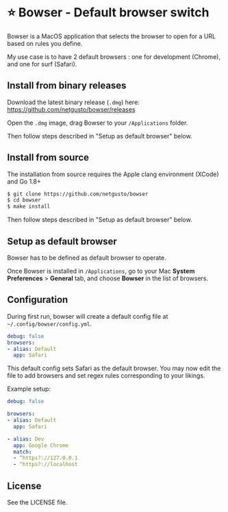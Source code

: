 # ⭐ Bowser - Default browser switch

Bowser is a MacOS application that selects the browser to open for a URL based on rules you define.

My use case is to have 2 default browsers : one for development (Chrome), and one for surf (Safari).

## Install from binary releases

Download the latest binary release (`.dmg`) here: https://github.com/netgusto/bowser/releases

Open the `.dmg` image, drag Bowser to your `/Applications` folder.

Then follow steps described in "Setup as default browser" below.

## Install from source

The installation from source requires the Apple clang environment (XCode) and Go 1.8+

```sh
$ git clone https://github.com/netgusto/bowser
$ cd bowser
$ make install
```

Then follow steps described in "Setup as default browser" below.

## Setup as default browser

Bowser has to be defined as default browser to operate.

Once Bowser is installed in `/Applications`, go to your Mac **System Preferences** > **General** tab, and choose **Bowser** in the list of browsers.

## Configuration

During first run, bowser will create a default config file at `~/.config/bowser/config.yml`.

```yml
debug: false
browsers:
- alias: Default
  app: Safari
```

This default config sets Safari as the default browser. You may now edit the file to add browsers and set regex rules corresponding to your likings.

Example setup:

```yml
debug: false

browsers:
- alias: Default
  app: Safari

- alias: Dev
  app: Google Chrome
  match:
  - ^https?://127.0.0.1
  - ^https?://localhost  
```

## License

See the LICENSE file.

